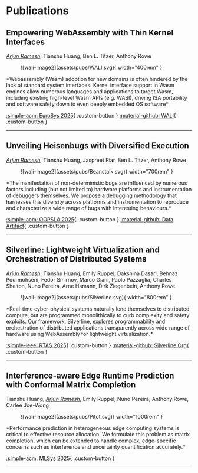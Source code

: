 # Publications

## Empowering WebAssembly with Thin Kernel Interfaces
<div class="custom-line-height">
<i><u>Arjun Ramesh</u></i>, Tianshu Huang, Ben L. Titzer, Anthony Rowe
</div>

<figure markdown="span">
  ![wali-image2](assets/pubs/WALI.svg){ width="400rem" }
</figure>
*Webassembly (Wasm) adoption for new domains is often hindered by the lack of standard system interfaces.
Kernel interface support in Wasm engines allow numerous languages and applications to target Wasm, including 
existing high-level Wasm APIs (e.g. WASI), driving ISA portability and software safety down to even deeply embedded 
OS software*

[:simple-acm: EuroSys 2025](https://doi.org/10.1145/3689031.3717470){ .custom-button }
[:material-github: WALI](https://github.com/arjunr2/WALI){ .custom-button }
<!---
[:simple-arxiv: Arxiv](https://devpost.com/software/enrich-an-education-platform-to-increase-collaboration){ .custom-button }
--->




---

## Unveiling Heisenbugs with Diversified Execution
<div class="custom-line-height">
<i><u>Arjun Ramesh</u></i>, Tianshu Huang, Jaspreet Riar, Ben L. Titzer, Anthony Rowe
</div>

<figure markdown="span">
  ![wali-image2](assets/pubs/Beanstalk.svg){ width="700rem" }
</figure>
*The manifestation of non-deterministic bugs are influenced by numerous factors including (but not limited to) hardware platforms
and instrumentation of debuggers themselves. 
We propose a debugging methodology that harnesses this diversity across platforms 
and instrumentation to reproduce and characterize a wide range of bugs with interesting behaviours.*

[:simple-acm: OOPSLA 2025](https://doi.org/10.1145/3720428){ .custom-button }
[:material-github: Data Artifact](https://doi.org/10.5281/zenodo.14933663){ .custom-button }





---

## Silverline: Lightweight Virtualization and Orchestration of Distributed Systems
<div class="custom-line-height">
<i><u>Arjun Ramesh</u></i>, Tianshu Huang, Emily Ruppel, Dakshina Dasari, Behnaz Pourmohseni, Fedor Smirnov, 
Marco Giani, Paolo Pazzaglia, Charles Shelton, Nuno Pereira, Arne Hamann, Dirk Ziegenbein, Anthony Rowe
</div>

<figure markdown="span">
  ![wali-image2](assets/pubs/Silverline.svg){ width="800rem" }
</figure>
*Real-time cyber-physical systems naturally lend themselves to distributed compute, but are programmed monolithically to curb complexity 
and safety exploits.
Our framework, Silverline, explores programmability and orchestration of distributed applications transparently
across wide range of hardware using WebAssembly for lightweight virtualization.* 

[:simple-ieee:  RTAS 2025](#){ .custom-button }
[:material-github: Silverline Org](https://github.com/SilverLineFramework){ .custom-button }





---

## Interference-aware Edge Runtime Prediction with Conformal Matrix Completion
<div class="custom-line-height">
Tianshu Huang, <i><u>Arjun Ramesh</u></i>, Emily Ruppel, Nuno Pereira, Anthony Rowe, Carlee Joe-Wong
</div>

<figure markdown="span">
  ![wali-image2](assets/pubs/Pitot.svg){ width="1000rem" }
</figure>
*Performance prediction in heterogeneous edge computing systems is critical to effective resource allocation.
We formulate this problem as matrix completion, which can be extended to handle complex, edge-specific concerns 
such as interference and uncertainty quantification accurately.*

[:simple-acm: MLSys 2025](#){ .custom-button }

---

